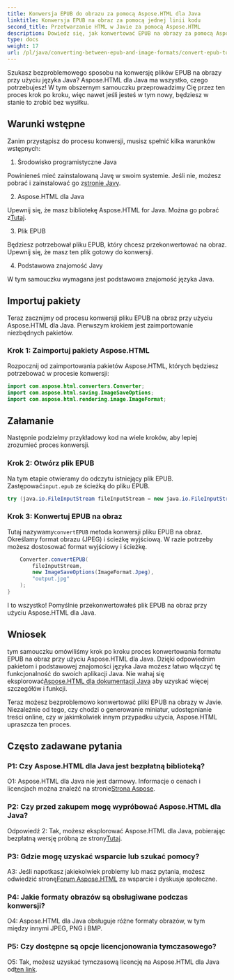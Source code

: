 ```yaml
---
title: Konwersja EPUB do obrazu za pomocą Aspose.HTML dla Java
linktitle: Konwersja EPUB na obraz za pomocą jednej linii kodu
second_title: Przetwarzanie HTML w Javie za pomocą Aspose.HTML
description: Dowiedz się, jak konwertować EPUB na obrazy za pomocą Aspose.HTML dla Java. Przewodnik krok po kroku ułatwiający konwersję.
type: docs
weight: 17
url: /pl/java/converting-between-epub-and-image-formats/convert-epub-to-image-single-line/
---
```

Szukasz bezproblemowego sposobu na konwersję plików EPUB na obrazy przy użyciu języka Java? Aspose.HTML dla Java ma wszystko, czego potrzebujesz! W tym obszernym samouczku przeprowadzimy Cię przez ten proces krok po kroku, więc nawet jeśli jesteś w tym nowy, będziesz w stanie to zrobić bez wysiłku. 

## Warunki wstępne

Zanim przystąpisz do procesu konwersji, musisz spełnić kilka warunków wstępnych:

1. Środowisko programistyczne Java

 Powinieneś mieć zainstalowaną Javę w swoim systemie. Jeśli nie, możesz pobrać i zainstalować go z[stronie Javy](https://www.java.com/en/download/).

2. Aspose.HTML dla Java

 Upewnij się, że masz bibliotekę Aspose.HTML for Java. Można go pobrać z[Tutaj](https://releases.aspose.com/html/java/).

3. Plik EPUB

Będziesz potrzebował pliku EPUB, który chcesz przekonwertować na obraz. Upewnij się, że masz ten plik gotowy do konwersji.

4. Podstawowa znajomość Javy

W tym samouczku wymagana jest podstawowa znajomość języka Java.

## Importuj pakiety

Teraz zacznijmy od procesu konwersji pliku EPUB na obraz przy użyciu Aspose.HTML dla Java. Pierwszym krokiem jest zaimportowanie niezbędnych pakietów.

### Krok 1: Zaimportuj pakiety Aspose.HTML

Rozpocznij od zaimportowania pakietów Aspose.HTML, których będziesz potrzebować w procesie konwersji:

```java
import com.aspose.html.converters.Converter;
import com.aspose.html.saving.ImageSaveOptions;
import com.aspose.html.rendering.image.ImageFormat;
```

## Załamanie

Następnie podzielmy przykładowy kod na wiele kroków, aby lepiej zrozumieć proces konwersji.

### Krok 2: Otwórz plik EPUB

 Na tym etapie otwieramy do odczytu istniejący plik EPUB. Zastępować`input.epub` ze ścieżką do pliku EPUB.

```java
try (java.io.FileInputStream fileInputStream = new java.io.FileInputStream("input.epub")) {
```

### Krok 3: Konwertuj EPUB na obraz

 Tutaj nazywamy`convertEPUB` metoda konwersji pliku EPUB na obraz. Określamy format obrazu (JPEG) i ścieżkę wyjściową. W razie potrzeby możesz dostosować format wyjściowy i ścieżkę.

```java
    Converter.convertEPUB(
        fileInputStream,
        new ImageSaveOptions(ImageFormat.Jpeg),
        "output.jpg"
    );
}
```

I to wszystko! Pomyślnie przekonwertowałeś plik EPUB na obraz przy użyciu Aspose.HTML dla Java.

## Wniosek

 tym samouczku omówiliśmy krok po kroku proces konwertowania formatu EPUB na obraz przy użyciu Aspose.HTML dla Java. Dzięki odpowiednim pakietom i podstawowej znajomości języka Java możesz łatwo włączyć tę funkcjonalność do swoich aplikacji Java. Nie wahaj się eksplorować[Aspose.HTML dla dokumentacji Java](https://reference.aspose.com/html/java/) aby uzyskać więcej szczegółów i funkcji.

Teraz możesz bezproblemowo konwertować pliki EPUB na obrazy w Javie. Niezależnie od tego, czy chodzi o generowanie miniatur, udostępnianie treści online, czy w jakimkolwiek innym przypadku użycia, Aspose.HTML upraszcza ten proces.

## Często zadawane pytania

### P1: Czy Aspose.HTML dla Java jest bezpłatną biblioteką?

 O1: Aspose.HTML dla Java nie jest darmowy. Informacje o cenach i licencjach można znaleźć na stronie[Strona Aspose](https://purchase.aspose.com/buy).

### P2: Czy przed zakupem mogę wypróbować Aspose.HTML dla Java?

 Odpowiedź 2: Tak, możesz eksplorować Aspose.HTML dla Java, pobierając bezpłatną wersję próbną ze strony[Tutaj](https://releases.aspose.com/html/java).

### P3: Gdzie mogę uzyskać wsparcie lub szukać pomocy?

 A3: Jeśli napotkasz jakiekolwiek problemy lub masz pytania, możesz odwiedzić stronę[Forum Aspose.HTML](https://forum.aspose.com/) za wsparcie i dyskusje społeczne.

### P4: Jakie formaty obrazów są obsługiwane podczas konwersji?

O4: Aspose.HTML dla Java obsługuje różne formaty obrazów, w tym między innymi JPEG, PNG i BMP.

### P5: Czy dostępne są opcje licencjonowania tymczasowego?

 O5: Tak, możesz uzyskać tymczasową licencję na Aspose.HTML dla Java od[ten link](https://purchase.aspose.com/temporary-license/).